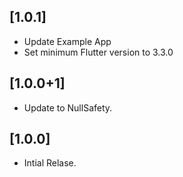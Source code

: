 ## [1.0.1] 

* Update Example App
* Set minimum Flutter version to 3.3.0 

## [1.0.0+1] 

* Update to NullSafety.

## [1.0.0] 

* Intial Relase.


